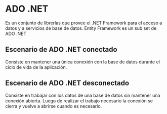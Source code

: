 # ADO .NET

Es un conjunto de librerías que provee el .NET Framework para el acceso a datos y a servicios de base de datos. Entity Framework es un sub set de ADO .NET

## Escenario de ADO .NET conectado

Consiste en mantener una única conexión con la base de datos durante el ciclo de vida de la aplicación.

## Escenario de ADO .NET desconectado

Consiste en trabajar con los datos de una base de datos sin mantener una conexión abierta. Luego de realizar el trabajo necesario la conexión se cierra y vuelve a abrirse cuando es necesario.
